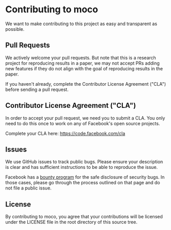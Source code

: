 # Contributing to moco
We want to make contributing to this project as easy and transparent as
possible.

## Pull Requests
We actively welcome your pull requests.
But note that this is a research project for reproducing results in a paper,
we may not accept PRs adding new features if they do not align with the goal of reproducing
results in the paper.

If you haven't already, complete the Contributor License Agreement ("CLA") before sending a pull
request.

## Contributor License Agreement ("CLA")
In order to accept your pull request, we need you to submit a CLA. You only need
to do this once to work on any of Facebook's open source projects.

Complete your CLA here: <https://code.facebook.com/cla>

## Issues
We use GitHub issues to track public bugs. Please ensure your description is
clear and has sufficient instructions to be able to reproduce the issue.

Facebook has a [bounty program](https://www.facebook.com/whitehat/) for the safe
disclosure of security bugs. In those cases, please go through the process
outlined on that page and do not file a public issue.

## License
By contributing to moco, you agree that your contributions will be licensed
under the LICENSE file in the root directory of this source tree.
